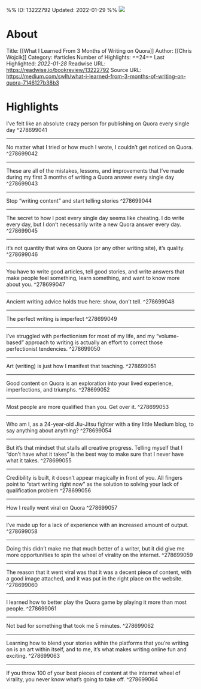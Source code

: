 %%
ID: 13222792
Updated: 2022-01-29
%%
![](https://readwise-assets.s3.amazonaws.com/static/images/article3.5c705a01b476.png)

# About
Title: [[What I Learned From 3 Months of Writing on Quora]]
Author: [[Chris Wojcik]]
Category: #articles
Number of Highlights: ==24==
Last Highlighted: *2022-01-28*
Readwise URL: https://readwise.io/bookreview/13222792
Source URL: https://medium.com/swlh/what-i-learned-from-3-months-of-writing-on-quora-7146127b38b3


# Highlights 
I’ve felt like an absolute crazy person for publishing on Quora every single day  ^278699041

---

No matter what I tried or how much I wrote, I couldn’t get noticed on Quora.  ^278699042

---

These are all of the mistakes, lessons, and improvements that I’ve made during my first 3 months of writing a Quora answer every single day  ^278699043

---

Stop “writing content” and start telling stories  ^278699044

---

The secret to how I post every single day seems like cheating. I do write every day, but I don’t necessarily write a new Quora answer every day.  ^278699045

---

it’s not quantity that wins on Quora (or any other writing site), it’s quality.  ^278699046

---

You have to write good articles, tell good stories, and write answers that make people feel something, learn something, and want to know more about you.  ^278699047

---

Ancient writing advice holds true here: show, don’t tell.  ^278699048

---

The perfect writing is imperfect  ^278699049

---

I’ve struggled with perfectionism for most of my life, and my “volume-based” approach to writing is actually an effort to correct those perfectionist tendencies.  ^278699050

---

Art (writing) is just how I manifest that teaching.  ^278699051

---

Good content on Quora is an exploration into your lived experience, imperfections, and triumphs.  ^278699052

---

Most people are more qualified than you. Get over it.  ^278699053

---

Who am I, as a 24-year-old Jiu-Jitsu fighter with a tiny little Medium blog, to say anything about anything?  ^278699054

---

But it’s that mindset that stalls all creative progress. Telling myself that I “don’t have what it takes” is the best way to make sure that I never have what it takes.  ^278699055

---

Credibility is built, it doesn’t appear magically in front of you. All fingers point to “start writing right now” as the solution to solving your lack of qualification problem  ^278699056

---

How I really went viral on Quora  ^278699057

---

I’ve made up for a lack of experience with an increased amount of output.  ^278699058

---

Doing this didn’t make me that much better of a writer, but it did give me more opportunities to spin the wheel of virality on the internet.  ^278699059

---

The reason that it went viral was that it was a decent piece of content, with a good image attached, and it was put in the right place on the website.  ^278699060

---

I learned how to better play the Quora game by playing it more than most people.  ^278699061

---

Not bad for something that took me 5 minutes.  ^278699062

---

Learning how to blend your stories within the platforms that you’re writing on is an art within itself, and to me, it’s what makes writing online fun and exciting.  ^278699063

---

If you throw 100 of your best pieces of content at the internet wheel of virality, you never know what’s going to take off.  ^278699064

